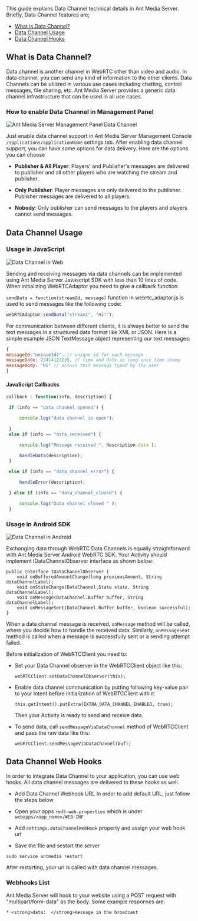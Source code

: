 This guide explains Data Channel technical details in Ant Media Server. Briefly, Data Channel features are;
* [What is Data Channel?](#what-is-data-channel)
* [Data Channel Usage](#data-channel-usage)
* [Data Channel Hooks](#data-channel-web-hooks)

## What is Data Channel?
Data channel is another channel in WebRTC other than video and audio. In data channel, you can send any kind of information to the other clients. Data Channels can be utilized in various use cases including chatting, control messages, file sharing, etc. Ant Media Server provides a generic data channel infrastructure that can be used in all use cases.

### How to enable Data Channel in Management Panel

![Ant Media Server Management Panel Data Channel](https://antmedia.io/wp-content/uploads/2020/05/Data-Channel-1.png)

Just enable data channel support in Ant Media Server Management Console `/applications/applicationName` settings tab. After enabling data channel support, you can have some options for data delivery. Here are the options you can choose

* **Publisher & All Player**:
Players' and Publisher's messages are delivered to publisher and all other players who are watching the stream and publisher.

* **Only Publisher**:
Player messages are only delivered to the publisher. Publisher messages are delivered to all players.

* **Nobody**:
Only publisher can send messages to the players and players cannot send messages.

## Data Channel Usage
### Usage in JavaScript
![Data Channel in Web](https://antmedia.io/wp-content/uploads/2020/04/webMessageScreenshot-1024x545.png)

Sending and receiving messages via data channels can be implemented using Ant Media Server Javascript SDK with less than 10 lines of code.
When initializing WebRTCAdaptor you need to give a callback function.

`sendData = function(streamId, message)` function in webrtc_adaptor.js is used to send messages like the following code:

```javascript
webRTCAdaptor.sendData("stream1", "Hi!");
```

For communication between different clients, it is always better to send the text messages in a structured data format like XML or JSON. Here is a simple example JSON TextMessage object representing our text messages:

```javascript
{ 
messageId:"uniqueId1", // unique id for each message
messageDate: 23414123235, // time and date as long unix time stamp
messageBody: "Hi" // actual text message typed by the user
} 
``` 
#### JavaScript Callbacks

```javascript
callback : function(info, description) {

 if (info == "data_channel_opened") {

     console.log("data channel is open");

 }
 else if (info == "data_received") {

     console.log("Message received ", description.data );

     handleData(description);
 }

 else if (info == "data_channel_error") {

     handleError(description);

 } else if (info == "data_channel_closed") {

     console.log("Data channel closed " );
 }
```


### Usage in Android SDK

![Data Channel in Android](https://antmedia.io/wp-content/uploads/2020/04/androidMessageScreenshot-600x577.png)

Exchanging data through WebRTC Data Channels is equally straightforward with Ant Media Server Android WebRTC SDK. Your Activity should implement IDataChannelObserver interface as shown below:

```
public interface IDataChannelObserver {
    void onBufferedAmountChange(long previousAmount, String dataChannelLabel);
    void onStateChange(DataChannel.State state, String dataChannelLabel);
    void onMessage(DataChannel.Buffer buffer, String dataChannelLabel);
    void onMessageSent(DataChannel.Buffer buffer, boolean successful);
}
```

When a data channel message is received, `onMessage` method will be called, where you decide how to handle the received data.
Similarly, `onMessageSent` method is called when a message is successfully sent or a sending attempt failed.

Before initialization of WebRTCClient you need to:
* Set your Data Channel observer in the WebRTCClient object like this:

  ```webRTCClient.setDataChannelObserver(this);```

* Enable data channel communication by putting following key-value pair to your Intent before initialization of WebRTCClient with it:

  ```this.getIntent().putExtra(EXTRA_DATA_CHANNEL_ENABLED, true);```

  Then your Activity is ready to send and receive data.

* To send data, call `sendMessageViaDataChannel` method of WebRTCClient and pass the raw data like this:

  ```webRTCClient.sendMessageViaDataChannel(buf);```


## Data Channel Web Hooks
In order to integrate Data Channel to your application, you can use web hooks. All data channel messages are delivered to these hooks as well. 

* Add Data Channel Webhook URL
In order to add default URL,  just follow the steps below

* Open your apps `red5-web.properties` which is under `webapps/<app_name>/WEB-INF` 
* Add `settings.dataChannelWebHook` property and assign your web hook url
* Save the file and sestart the server
```
sudo service antmedia restart
```
After restarting, your url is called with data channel messages.


### Webhooks List

Ant Media Server will hook to your website using a POST request with "multipart/form-data" as the body. Some example responses are:
   
    * <strong>data:  </strong>message in the broadcast 


